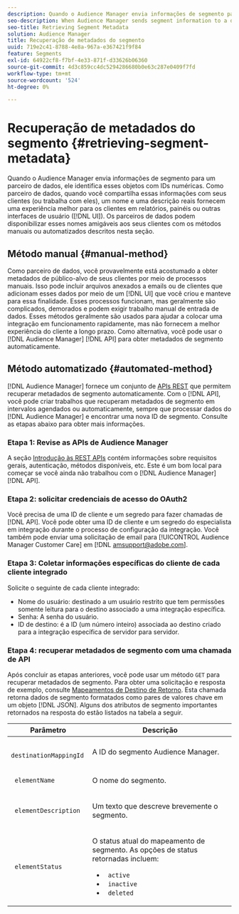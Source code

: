 ```yaml
---
description: Quando o Audience Manager envia informações de segmento para um parceiro de dados, ele identifica esses objetos com IDs numéricas. Como parceiro de dados, quando você compartilha essas informações com seus clientes (ou trabalha com eles mesmo), um nome e uma descrição reais fornecem uma experiência melhor para os clientes em relatórios, painéis ou outras interfaces de usuário (IU). Os parceiros de dados podem disponibilizar esses nomes amigáveis aos seus clientes com os métodos manuais ou automatizados descritos nesta seção.
seo-description: When Audience Manager sends segment information to a data partner, it identifies these objects with numeric IDs. As a data partner, when you share this information with your customers (or work with it yourself), an actual name and description provide a better experience for customers in reports, dashboards, or other user interfaces (UI). Data partners can make these friendly names available to their customers with either the manual or automated methods described in this section.
seo-title: Retrieving Segment Metadata
solution: Audience Manager
title: Recuperação de metadados do segmento
uuid: 719e2c41-8788-4e8a-967a-e367421f9f84
feature: Segments
exl-id: 64922cf8-f7bf-4e33-871f-d33626b06360
source-git-commit: 4d3c859cc4dc5294286680b0e63c287e0409f7fd
workflow-type: tm+mt
source-wordcount: '524'
ht-degree: 0%

---
```


# Recuperação de metadados do segmento {#retrieving-segment-metadata}

Quando o Audience Manager envia informações de segmento para um parceiro de dados, ele identifica esses objetos com IDs numéricas. Como parceiro de dados, quando você compartilha essas informações com seus clientes (ou trabalha com eles), um nome e uma descrição reais fornecem uma experiência melhor para os clientes em relatórios, painéis ou outras interfaces de usuário ([!DNL UI]). Os parceiros de dados podem disponibilizar esses nomes amigáveis aos seus clientes com os métodos manuais ou automatizados descritos nesta seção.

## Método manual {#manual-method}

Como parceiro de dados, você provavelmente está acostumado a obter metadados de público-alvo de seus clientes por meio de processos manuais. Isso pode incluir arquivos anexados a emails ou de clientes que adicionam esses dados por meio de um [!DNL UI] que você criou e manteve para essa finalidade. Esses processos funcionam, mas geralmente são complicados, demorados e podem exigir trabalho manual de entrada de dados. Esses métodos geralmente são usados para ajudar a colocar uma integração em funcionamento rapidamente, mas não fornecem a melhor experiência do cliente a longo prazo. Como alternativa, você pode usar o [!DNL Audience Manager] [!DNL API] para obter metadados de segmento automaticamente.

## Método automatizado {#automated-method}

[!DNL Audience Manager] fornece um conjunto de [APIs REST](../../api/rest-api-main/rest-api-main.md) que permitem recuperar metadados de segmento automaticamente. Com o [!DNL API], você pode criar trabalhos que recuperam metadados de segmento em intervalos agendados ou automaticamente, sempre que processar dados do [!DNL Audience Manager] e encontrar uma nova ID de segmento. Consulte as etapas abaixo para obter mais informações.

### Etapa 1: Revise as APIs de Audience Manager

A seção [Introdução às REST APIs](../../api/rest-api-main/aam-api-getting-started.md) contém informações sobre requisitos gerais, autenticação, métodos disponíveis, etc. Este é um bom local para começar se você ainda não trabalhou com o [!DNL Audience Manager] [!DNL API].

### Etapa 2: solicitar credenciais de acesso do OAuth2

Você precisa de uma ID de cliente e um segredo para fazer chamadas de [!DNL API]. Você pode obter uma ID de cliente e um segredo do especialista em integração durante o processo de configuração da integração. Você também pode enviar uma solicitação de email para [!UICONTROL Audience Manager Customer Care] em [!DNL amsupport@adobe.com].

### Etapa 3: Coletar informações específicas do cliente de cada cliente integrado

Solicite o seguinte de cada cliente integrado:

* Nome do usuário: destinado a um usuário restrito que tem permissões somente leitura para o destino associado a uma integração específica.
* Senha: A senha do usuário.
* ID de destino: é a ID (um número inteiro) associada ao destino criado para a integração específica de servidor para servidor.

### Etapa 4: recuperar metadados de segmento com uma chamada de API

Após concluir as etapas anteriores, você pode usar um método `GET` para recuperar metadados de segmento. Para obter uma solicitação e resposta de exemplo, consulte [Mapeamentos de Destino de Retorno](../../api/rest-api-main/aam-api-destinations/aam-api-retrieve-destinations.md#return-dest-mappings). Esta chamada retorna dados de segmento formatados como pares de valores chave em um objeto [!DNL JSON]. Alguns dos atributos de segmento importantes retornados na resposta do estão listados na tabela a seguir.

<table id="table_446384AE9A36408A9C570CB7DB72C3D6"> 
 <thead> 
  <tr> 
   <th colname="col1" class="entry"> Parâmetro </th> 
   <th colname="col2" class="entry"> Descrição </th> 
  </tr> 
 </thead>
 <tbody> 
  <tr> 
   <td colname="col1"> <p> <code> destinationMappingId</code> </p> </td> 
   <td colname="col2"> <p>A ID do segmento <span class="keyword"> Audience Manager</span>. </p> </td> 
  </tr> 
  <tr> 
   <td colname="col1"> <p> <code> elementName</code> </p> </td> 
   <td colname="col2"> <p>O nome do segmento. </p> </td> 
  </tr> 
  <tr> 
   <td colname="col1"> <p> <code> elementDescription</code> </p> </td> 
   <td colname="col2"> <p>Um texto que descreve brevemente o segmento. </p> </td> 
  </tr> 
  <tr> 
   <td colname="col1"> <p> <code> elementStatus</code> </p> </td> 
   <td colname="col2"> <p>O status atual do mapeamento de segmento. As opções de status retornadas incluem: </p> 
    <ul id="ul_BA3A1F5A773D4ECD9A1A3A1118BDDA8A"> 
     <li id="li_A12B858BD0AD4F35BCD50A4D113D86FF"> <code> active</code> </li> 
     <li id="li_98C04A861C2D4364B5FBD24498E8E9C5"> <code> inactive</code> </li> 
     <li id="li_1913A10948894FF3B507C0A3FE775CC1"> <code> deleted</code> </li> 
    </ul> </td> 
  </tr> 
 </tbody> 
</table>
